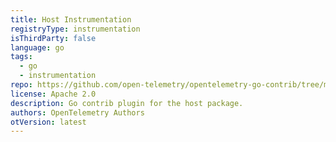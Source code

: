 ```yaml
---
title: Host Instrumentation
registryType: instrumentation
isThirdParty: false
language: go
tags:
  - go
  - instrumentation
repo: https://github.com/open-telemetry/opentelemetry-go-contrib/tree/master/instrumentation/host
license: Apache 2.0
description: Go contrib plugin for the host package.
authors: OpenTelemetry Authors
otVersion: latest
---
```

